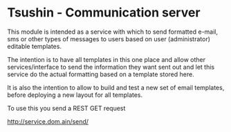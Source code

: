 Tsushin - Communication server
==============================

This module is intended as a service with which to send formatted e-mail, sms
or other types of messages to users based on user (administrator) editable
templates.

The intention is to have all templates in this one place and allow
other services/interface to send the information they want sent out and
let this service do the actual formatting based on a template stored here.

It is also the intention to allow to build and test a new set of email
templates, before deploying a new layout for all templates.

To use this you send a REST GET request

   http://service.dom.ain/send/<template name>?options=?&data=<json>

Data may also be posted (as a JSON structure) through the same URL but as POST.

   http://service.dom.ain/send/template_name?options=?

data is available for the template during parsing.


Limiting access to the service
------------------------------
For the sending this is intended to be done in Apache, normally based on IP
restriction. So no measures are taken in this code.

Limitation on who can edit is done through active admin module.
